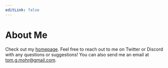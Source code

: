 ```yaml
---
editLink: false
---
```


<script setup>
import { VPTeamMembers } from 'vitepress/theme'

const members = [
  {
    avatar: 'https://www.github.com/tom-mohr.png',
    name: 'Tom Mohr',
    title: 'Software Developer',
    links: [
      { icon: 'twitter', link: 'https://twitter.com/tom_mohr_' },
      { icon: 'youtube', link: 'https://www.youtube.com/@tom-mohr' },
      { icon: 'github', link: 'https://github.com/tom-mohr' }
    ]
  }
]
</script>

# About Me

Check out my [homepage](https://tommohr.dev).
Feel free to reach out to me on Twitter or Discord with any questions or suggestions!
You can also send me an email at [tom.g.mohr@gmail.com](mailto:tom.g.mohr@gmail.com).

<VPTeamMembers size="small" :members="members" />

